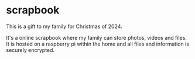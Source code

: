 # scrapbook
This is a gift to my family for Christmas of 2024.

It's a online scrapbook where my family can store photos, videos and files. It is hosted on a raspberry pi within the home and all files and information is securely encrypted.
